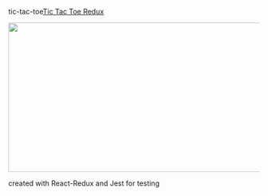 tic-tac-toe[Tic Tac Toe Redux](https://tictactoe-redux-react.herokuapp.com/)


<img width='525' height='300' src='https://dry-headland-57694.herokuapp.com/images/apps_img/Tic-Tac-Toe-React-Redux.png'/>

created with React-Redux and Jest for testing
